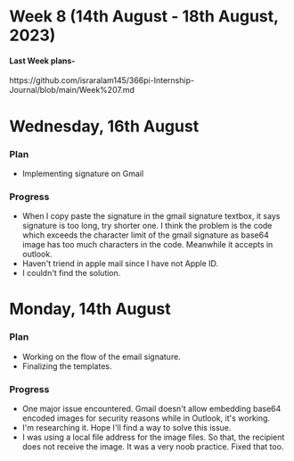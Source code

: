 # Week 8 (14th August - 18th August, 2023)

<h4>Last Week plans- </h4>https://github.com/israralam145/366pi-Internship-Journal/blob/main/Week%207.md

# Wednesday, 16th August
<h3>Plan</h3>

* Implementing signature on Gmail

<h3>Progress</h3>

* When I copy paste the signature in the gmail signature textbox, it says signature is too long, try shorter one. I think the problem is the code which exceeds the character limit of the gmail signature as base64 image has too much characters in the code. Meanwhile it accepts in outlook.
* Haven't triend in apple mail since I have not Apple ID.
* I couldn't find the solution.

# Monday, 14th August
<h3>Plan</h3>

* Working on the flow of the email signature.
* Finalizing the templates.
<h3>Progress</h3>

* One major issue encountered. Gmail doesn't allow embedding base64 encoded images for security reasons while in Outlook, it's working.
* I'm researching it. Hope I'll find a way to solve this issue.
* I was using a local file address for the image files. So that, the recipient does not receive the image. It was a very noob practice. Fixed that too.
